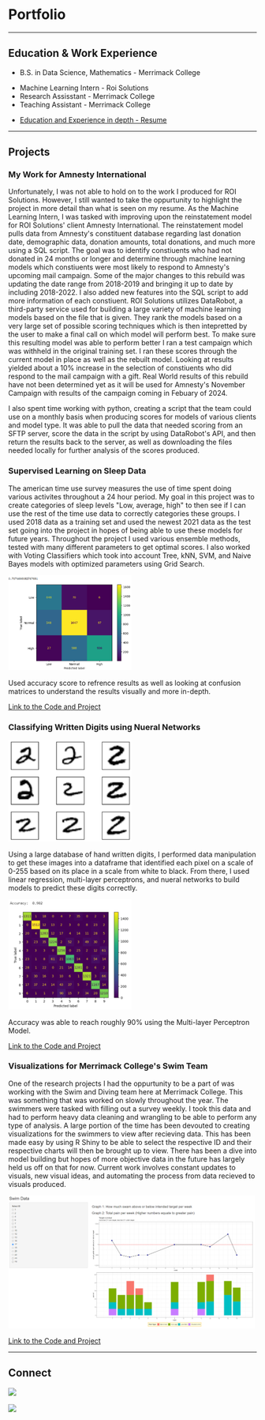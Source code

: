 # Portfolio
---

## Education & Work Experience
<ul>
<li>B.S. in Data Science, Mathematics -  Merrimack College</li>
</ul>

<ul>
<li>Machine Learning Intern - Roi Solutions</li>
<li>Research Assisstant - Merrimack College</li>
<li>Teaching Assistant - Merrimack College</li>
</ul>

- [Education and Experience in depth - Resume](https://patrick-norcross-resume.tiiny.site/ "Resume")
  
---

## Projects

### My Work for Amnesty International
Unfortunately, I was not able to hold on to the work I produced for ROI Solutions. However, I still wanted to take
the oppurtunity to highlight the project in more detail than what is seen on my resume. As the Machine Learning 
Intern, I was tasked with improving upon the reinstatement model for ROI Solutions' client Amnesty International.
The reinstatement model pulls data from Amnesty's constituent database regarding last donation date, demographic data,
donation amounts, total donations, and much more using a SQL script. The goal was to identify constiuents who had
not donated in 24 months or longer and determine through machine learning models which constiuents were most likely
to respond to Amnesty's upcoming mail campaign. Some of the major changes to this rebuild was updating the date range
from 2018-2019 and bringing it up to date by including 2018-2022. I also added new features into the SQL script to 
add more information of each constiuent.
ROI Solutions utilizes DataRobot, a third-party service used for building a large variety of machine learning models
based on the file that is given. They rank the models based on a very large set of possible scoring techniques which
is then intepretted by the user to make a final call on which model will perform best. To make sure this resulting
model was able to perform better I ran a test campaign which was withheld in the original training set. I ran these
scores through the current model in place as well as the rebuilt model. Looking at results yielded about a 10%
increase in the selection of constiuents who did respond to the mail campaign with a gift. Real World results of
this rebuild have not been determined yet as it will be used for Amnesty's November Campaign with results of the
campaign coming in Febuary of 2024.

I also spent time working with python, creating a script that the team could use on a monthly basis when producing
scores for models of various clients and model type. It was able to pull the data that needed scoring from an SFTP
server, score the data in the script by using DataRobot's API, and then return the results back to the server,
as well as downloading the files needed locally for further analysis of the scores produced.

### Supervised Learning on Sleep Data
The american time use survey measures the use of time spent doing various activites throughout a 24 hour period.
My goal in this project was to create categories of sleep levels "Low, average, high" to then see if I can use 
the rest of the time use data to correctly categories these groups. I used 2018 data as a training set and used
the newest 2021 data as the test set going into the project in hopes of being able to use these models for future
years. Throughout the project I used various ensemble methods, tested with many different parameters to get optimal
scores. I also worked with Voting Classifiers which took into account Tree, kNN, SVM, and Naive Bayes models with 
optimized parameters using Grid Search.
<p>
<img src="./assets/ATUS_1.png" width="250" />
</p>
Used accuracy score to refrence results as well as looking at confusion matrices to understand the results
visually and more in-depth.

[Link to the Code and Project](https://github.com/patrick-norcross/ATUS_supervised_learning)

### Classifying Written Digits using Nueral Networks

<p>
<img src="./assets/NN_1.png" width="250" />
</p>
Using a large database of hand written digits, I performed data manipulation to get these images into a dataframe
that identified each pixel on a scale of 0-255 based on its place in a scale from white to black. From there, I used
linear regression, multi-layer perceptrons, and nueral networks to build models to predict these digits correctly. 
<p>
<img src="./assets/NN_2.png" width="250" />
</p>
Accuracy was able to reach roughly 90% using the Multi-layer Perceptron Model. 

[Link to the Code and Project](https://github.com/patrick-norcross/Digit_Identification)

### Visualizations for Merrimack College's Swim Team
One of the research projects I had the oppurtunity to be a part of was working with the Swim and Diving team here 
at Merrimack College. This was something that was worked on slowly throughout the year. The swimmers were tasked 
with filling out a survey weekly. I took this data and had to perform heavy data cleaning and wrangling to be able
to perform any type of analysis. A large portion of the time has been devouted to creating visualizations for the 
swimmers to view after recieving data. This has been made easy by using R Shiny to be able to select the respective 
ID and their respective charts will then be brought up to view. There has been a dive into model building but hopes 
of more objective data in the future has largely held us off on that for now. Current work involves constant updates
to visuals, new visual ideas, and automating the process from data recieved to visuals produced.
<p>
<img src="./assets/SWIM_1.png" width="500" />
</p>

[Link to the Code and Project](https://github.com/patrick-norcross/Swim_team_visuals)

---

## Connect
<a href="https://www.linkedin.com/in/patricknorcross"/><img src="https://img.shields.io/badge/LinkedIn-0077B5?style=for-the-badge&logo=linkedin&logoColor=white"/>

<a href="mailto:patrick.norcross@comcast.net?"><img src="https://img.shields.io/badge/gmail-%23DD0031.svg?&style=for-the-badge&logo=gmail&logoColor=white"/></a>

